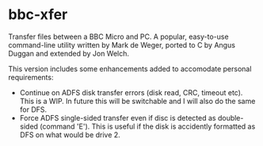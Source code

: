 # bbc-xfer
Transfer files between a BBC Micro and PC. A popular, easy-to-use command-line utility written by Mark de Weger, ported to C by Angus Duggan and extended by Jon Welch.

This version includes some enhancements added to accomodate personal requirements:

* Continue on ADFS disk transfer errors (disk read, CRC, timeout etc). This is a WIP. In future this will be switchable and I will also do the same for DFS.
* Force ADFS single-sided transfer even if disc is detected as double-sided (command 'E'). This is useful if the disk is accidently formatted as DFS on what would be drive 2.
